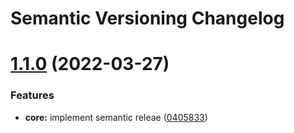 # Semantic Versioning Changelog

# [1.1.0](https://github.com/bullyrooks/cloud_application/compare/v1.0.94...v1.1.0) (2022-03-27)


### Features

* **core:** implement semantic releae ([0405833](https://github.com/bullyrooks/cloud_application/commit/04058333b682575ee074de8ec761d67fd8283fe2))
